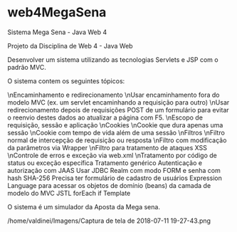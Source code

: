 # web4MegaSena
Sistema Mega Sena - Java Web 4

Projeto da Disciplina de Web 4 - Java Web

Desenvolver um sistema utilizando as tecnologias Servlets e JSP com o padrão MVC.

O sistema contem os seguintes tópicos:

\nEncaminhamento e redirecionamento
\nUsar encaminhamento fora do modelo MVC (ex. um servlet encaminhando a requisição para outro)
\nUsar redirecionamento depois de requisições POST de um formulário para evitar o reenvio destes dados ao atualizar a página com F5.
\nEscopo de requisição, sessão e aplicação
\nCookies
\nCookie que dura apenas uma sessão
\nCookie com tempo de vida além de uma sessão
\nFiltros
\nFiltro normal de intercepção de requisição ou resposta
\nFiltro com modificação da parâmetros via Wrapper
\nFiltro para tratamento de ataques XSS
\nControle de erros e exceção via web.xml
\nTratamento por código de status ou exceção específica
Tratamento genérico
Autenticação e autorização com JAAS
Usar JDBC Realm com modo FORM e senha com hash SHA-256
Precisa ter formulário de cadastro de usuários
Expression Language para acessar os objetos de domínio (beans) da camada de modelo do MVC
JSTL
forEach
if
Template

O sistema é um simulador da Aposta da Mega sena.

/home/valdinei/Imagens/Captura de tela de 2018-07-11 19-27-43.png
